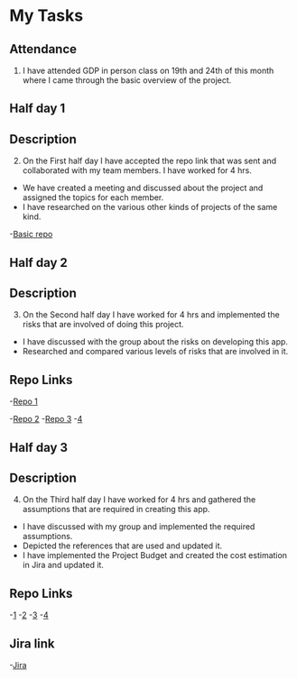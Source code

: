 # My Tasks

## Attendance
1. I have attended GDP in person class on 19th and 24th of this month where I came through the basic overview of the project.

## Half day 1
## Description
2. On the First half day I have accepted the repo link that was sent and collaborated with my team members. I have worked for 4 hrs.
- We have created a meeting and discussed about the project and assigned the topics for each member.
- I have researched on the various other kinds of projects of the same kind. 

-[Basic repo](https://github.com/Dixith1196/THE-HUNT/commit/cf37f2d313f7eb19643e75573d474d6330f9c0f3)

## Half day 2
## Description
3. On the Second half day I have worked for 4 hrs and implemented the risks that are involved of doing this project.
- I have discussed with the group about the risks on developing this app.
- Researched and compared various levels of risks that are involved in it.

## Repo Links
-[Repo 1](https://github.com/Dixith1196/THE-HUNT/commit/2ba31160ef124ca8ed8582342df7695bef07ba5b)

-[Repo 2](https://github.com/Dixith1196/THE-HUNT/commit/14a804413dcd386cbd0b7874e60436676cc996cb)
-[Repo 3](https://github.com/Dixith1196/THE-HUNT/commit/81a5840805be47179bcdac82d2e1819c06dc6074)
-[4](https://github.com/Dixith1196/THE-HUNT/commit/1e34447217b549b58b87538982c9dfca79384c15)

## Half day 3
## Description
4. On the Third half day I have worked for 4 hrs and gathered the assumptions that are required in creating this app.
- I have discussed with my group and implemented the required assumptions.
- Depicted the references that are used and updated it.
- I have implemented the Project Budget and created the cost estimation in Jira and updated it.

## Repo Links
-[1](https://github.com/Dixith1196/THE-HUNT/commit/34242fd5245d41c47a25ea617678df92ba2b016b)
-[2](https://github.com/Dixith1196/THE-HUNT/commit/cd989a607dbfbdde7a29459c2da86a2a40d921c5)
-[3](https://github.com/Dixith1196/THE-HUNT/commit/9a6f99d3900e2437f75f887b2cb0b7570613b660)
-[4](https://github.com/Dixith1196/THE-HUNT/commit/a8aec4af966b0edc89ca17ee4781f23874eae211)
## Jira link
-[Jira](https://the-hunt.atlassian.net/secure/RapidBoard.jspa?rapidView=2&projectKey=HUN&modal=detail&selectedIssue=HUN-12)





